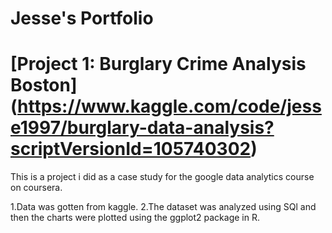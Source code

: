 # Jesse's Portfolio
# [Project 1: Burglary Crime Analysis Boston] (https://www.kaggle.com/code/jesse1997/burglary-data-analysis?scriptVersionId=105740302)
This is a project i did as a case study for the google data analytics course on coursera.

1.Data was gotten from kaggle.
2.The dataset was analyzed using SQl and then the charts were plotted using the ggplot2 package in R.





